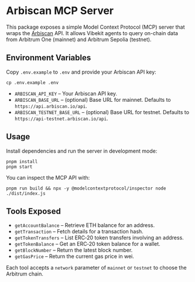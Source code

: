 # Arbiscan MCP Server

This package exposes a simple Model Context Protocol (MCP) server that wraps the [Arbiscan](https://arbiscan.io/) API. It allows Vibekit agents to query on-chain data from Arbitrum One (mainnet) and Arbitrum Sepolia (testnet).

## Environment Variables

Copy `.env.example` to `.env` and provide your Arbiscan API key:

```
cp .env.example .env
```

- `ARBISCAN_API_KEY` – Your Arbiscan API key.
- `ARBISCAN_BASE_URL` – (optional) Base URL for mainnet. Defaults to `https://api.arbiscan.io/api`.
- `ARBISCAN_TESTNET_BASE_URL` – (optional) Base URL for testnet. Defaults to `https://api-testnet.arbiscan.io/api`.

## Usage

Install dependencies and run the server in development mode:

```
pnpm install
pnpm start
```

You can inspect the MCP API with:

```
pnpm run build && npx -y @modelcontextprotocol/inspector node ./dist/index.js
```

## Tools Exposed

- `getAccountBalance` – Retrieve ETH balance for an address.
- `getTransaction` – Fetch details for a transaction hash.
- `getTokenTransfers` – List ERC‑20 token transfers involving an address.
- `getTokenBalance` – Get an ERC‑20 token balance for a wallet.
- `getBlockNumber` – Return the latest block number.
- `getGasPrice` – Return the current gas price in wei.

Each tool accepts a `network` parameter of `mainnet` or `testnet` to choose the Arbitrum chain.
